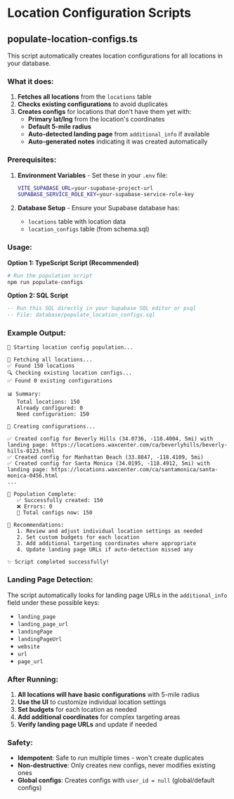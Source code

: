 # Location Configuration Scripts

## populate-location-configs.ts

This script automatically creates location configurations for all locations in your database.

### What it does:

1. **Fetches all locations** from the `locations` table
2. **Checks existing configurations** to avoid duplicates  
3. **Creates configs** for locations that don't have them yet with:
   - **Primary lat/lng** from the location's coordinates
   - **Default 5-mile radius**
   - **Auto-detected landing page** from `additional_info` if available
   - **Auto-generated notes** indicating it was created automatically

### Prerequisites:

1. **Environment Variables** - Set these in your `.env` file:
   ```bash
   VITE_SUPABASE_URL=your-supabase-project-url
   SUPABASE_SERVICE_ROLE_KEY=your-supabase-service-role-key
   ```

2. **Database Setup** - Ensure your Supabase database has:
   - `locations` table with location data
   - `location_configs` table (from schema.sql)

### Usage:

**Option 1: TypeScript Script (Recommended)**
```bash
# Run the population script
npm run populate-configs
```

**Option 2: SQL Script**
```sql
-- Run this SQL directly in your Supabase SQL editor or psql
-- File: database/populate_location_configs.sql
```

### Example Output:

```
🚀 Starting location config population...

📍 Fetching all locations...
✅ Found 150 locations
🔍 Checking existing location configs...
✅ Found 0 existing configurations

📊 Summary:
   Total locations: 150
   Already configured: 0
   Need configuration: 150

📝 Creating configurations...

✅ Created config for Beverly Hills (34.0736, -118.4004, 5mi) with landing page: https://locations.waxcenter.com/ca/beverlyhills/beverly-hills-0123.html
✅ Created config for Manhattan Beach (33.8847, -118.4109, 5mi)
✅ Created config for Santa Monica (34.0195, -118.4912, 5mi) with landing page: https://locations.waxcenter.com/ca/santamonica/santa-monica-0456.html
...

🎯 Population Complete:
   ✅ Successfully created: 150
   ❌ Errors: 0
   📍 Total configs now: 150

🔄 Recommendations:
   1. Review and adjust individual location settings as needed
   2. Set custom budgets for each location
   3. Add additional targeting coordinates where appropriate
   4. Update landing page URLs if auto-detection missed any

✨ Script completed successfully!
```

### Landing Page Detection:

The script automatically looks for landing page URLs in the `additional_info` field under these possible keys:
- `landing_page`
- `landing_page_url`
- `landingPage`
- `landingPageUrl`
- `website`
- `url`
- `page_url`

### After Running:

1. **All locations will have basic configurations** with 5-mile radius
2. **Use the UI** to customize individual location settings
3. **Set budgets** for each location as needed
4. **Add additional coordinates** for complex targeting areas
5. **Verify landing page URLs** and update if needed

### Safety:

- **Idempotent**: Safe to run multiple times - won't create duplicates
- **Non-destructive**: Only creates new configs, never modifies existing ones
- **Global configs**: Creates configs with `user_id = null` (global/default configs) 